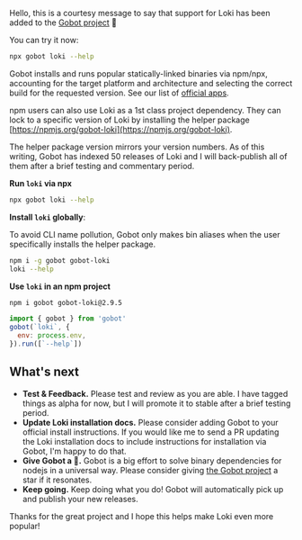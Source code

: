 Hello, this is a courtesy message to say that support for Loki has been added to the [Gobot project](https://www.npmjs.com/package/gobot) 🎸

You can try it now:

```bash
npx gobot loki --help
```

Gobot installs and runs popular statically-linked binaries via npm/npx, accounting for the target platform and architecture and selecting the correct build for the requested version. See our list of [official apps](https://www.npmjs.com/package/gobot#official-gobot-apps).

npm users can also use Loki as a 1st class project dependency. They can lock to a specific version of Loki by installing the helper package [https://npmjs.org/gobot-loki](https://npmjs.org/gobot-loki).

The helper package version mirrors your version numbers. As of this writing, Gobot has indexed 50 releases of Loki and I will back-publish all of them after a brief testing and commentary period.

**Run `loki` via npx**

```bash
npx gobot loki --help
```

**Install `loki` globally**:

To avoid CLI name pollution, Gobot only makes bin aliases when the user specifically installs the helper package.

```bash
npm i -g gobot gobot-loki
loki --help
```

**Use `loki` in an npm project**

```bash
npm i gobot gobot-loki@2.9.5
```

```js
import { gobot } from 'gobot'
gobot(`loki`, {
  env: process.env,
}).run([`--help`])
```



## What's next

- **Test & Feedback.** Please test and review as you are able. I have tagged things as alpha for now, but I will promote it to stable after a brief testing period.
- **Update Loki installation docs.** Please consider adding Gobot to your official install instructions. If you would like me to send a PR updating the Loki installation docs to include instructions for installation via Gobot, I'm happy to do that.
- **Give Gobot a 💫.** Gobot is a big effort to solve binary dependencies for nodejs in a universal way. Please consider giving [the Gobot project](https://github.com/benallfree/gobot) a star if it resonates.
- **Keep going.** Keep doing what you do! Gobot will automatically pick up and publish your new releases.

Thanks for the great project and I hope this helps make Loki even more popular!
